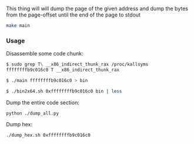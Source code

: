 This thing will will dump the page of the given address and dump the bytes from
the page-offset until the end of the page to stdout


```bash
make main
```

### Usage

Disassemble some code chunk:
```bash
$ sudo grep T\ __x86_indirect_thunk_rax /proc/kallsyms
ffffffffb9c016c0 T __x86_indirect_thunk_rax

$ ./main ffffffffb9c016c0 > bin

$ ./bin2x64.sh 0xffffffffb9c016c0 bin | less
```

Dump the entire code section:
```
python ./dump_all.py
```

Dump hex:
```
./dump_hex.sh 0xffffffffb9c016c0 
```


